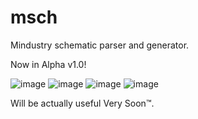 # msch
Mindustry schematic parser and generator.

Now in Alpha v1.0!

![image](https://user-images.githubusercontent.com/71201189/170005521-4933e0c1-2b4f-4587-b957-a3fe31d5eeee.png)
![image](https://user-images.githubusercontent.com/71201189/170005581-3f0bca53-834f-4bab-9e2d-6af3582451bd.png)
![image](https://user-images.githubusercontent.com/71201189/170005610-155db520-7595-4684-ab90-10471d025703.png)
![image](https://user-images.githubusercontent.com/71201189/170005599-3c8b425b-ecd1-4382-a2df-f04d20f48b46.png)

Will be actually useful Very Soon™.
